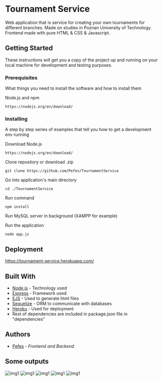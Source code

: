 # Tournament Service

Web application that is service for creating your own tournaments for different branches. Made on studies in Poznan University of Technology. Frontend made with pure HTML & CSS & Javascript.

## Getting Started

These instructions will get you a copy of the project up and running on your local machine for development and testing purposes.

### Prerequisites

What things you need to install the software and how to install them

Node.js and npm

```
https://nodejs.org/en/download/
```

### Installing

A step by step series of examples that tell you how to get a development env running

Download Node.js

```
https://nodejs.org/en/download/
```

Clone repository or download .zip

```
git clone https://github.com/Pefes/TournamentService
```

Go into application's main directory

```
cd ./TournamentService
```

Run command

```
npm install
```

Run MySQL server in background (XAMPP for example)

Run the application

```
node app.js
```


## Deployment

https://tournament-service.herokuapp.com/

## Built With

* [Node.js](https://nodejs.org/en/docs/) - Technology used
* [Express](https://expressjs.com/en/api.html) - Framework used
* [EJS](https://ejs.co/#docs) - Used to generate html files
* [Sequelize](https://sequelize.org/) - ORM to communicate with databases
* [Heroku](https://heroku.com/) - Used for deployment
* Rest of dependencies are included in package.json file in "dependencies"

## Authors

* [Pefes](https://github.com/Pefes) - *Frontend and Backend* 

## Some outputs

![img1](https://imgur.com/TMNiCIu.png)
![img1](https://imgur.com/ooetwrz.png)
![img1](https://imgur.com/uXjpVm8.png)
![img1](https://imgur.com/k8vwUDj.png)
![img1](https://imgur.com/o3wzluL.png)
